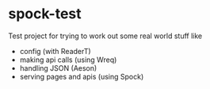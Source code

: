 # spock-test

Test project for trying to work out some real world stuff like

* config (with ReaderT)
* making api calls (using Wreq)
* handling JSON (Aeson)
* serving pages and apis (using Spock)
